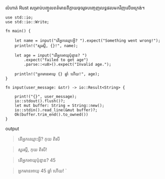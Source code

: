 លំហាត់ Rust សម្រាប់បញ្ចូលពត៌មានពីក្ដាយចុចរួចបញ្ចេញលទ្ធផលមកវិញលើអេក្រង់។ 

```
use std::io;
use std::io::Write;

fn main() {

    let name = input("តើអ្នកឈ្មោះអ្វី? ").expect("Something went wrong!");
    println!("សួរស្ដី, {}!", name);

    let age = input("តើអ្នកអាយុប៉ុន្មាន? ")
        .expect("failed to get age")
        .parse::<u8>().expect("Invalid age.");

    println!("អ្នកមានអាយុ {} ឆ្នាំ ហើយ!", age);
}

fn input(user_message: &str) -> io::Result<String> {

    print!("{}", user_message);
    io::stdout().flush()?;
    let mut buffer: String = String::new();
    io::stdin().read_line(&mut buffer)?;
    Ok(buffer.trim_end().to_owned())
}
```

output


> តើអ្នកឈ្មោះអ្វី? កុយ ពិសី

> សួរស្ដី, កុយ ពិសី!

> តើអ្នកអាយុប៉ុន្មាន? 45

> អ្នកមានអាយុ 45 ឆ្នាំ ហើយ!
`
